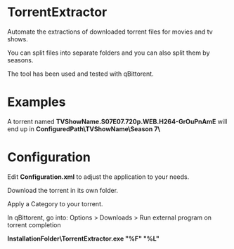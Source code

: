 # TorrentExtractor
Automate the extractions of downloaded torrent files for movies and tv shows.

You can split files into separate folders and you can also split them by seasons.

The tool has been used and tested with qBittorent.

# Examples
A torrent named **TVShowName.S07E07.720p.WEB.H264-GrOuPnAmE** will end up in **ConfiguredPath\TVShowName\\Season 7\\**

# Configuration

Edit **Configuration.xml** to adjust the application to your needs.

Download the torrent in its own folder.

Apply a Category to your torrent.

In qBittorent, go into: Options > Downloads > Run external program on torrent completion

**InstallationFolder\\TorrentExtractor.exe "%F" "%L"**
